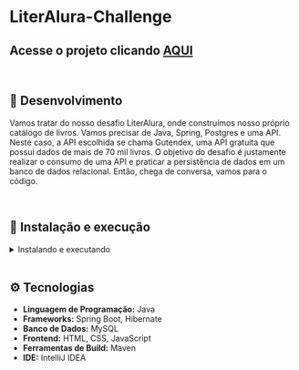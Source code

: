 # LiterAlura-Challenge

## Acesse o projeto clicando <a href="[LiterAlura-Challenge](https://github.com/Eliedson1979/LiterAlura-Challenge)">AQUI</a>

<br />

## 📡 Desenvolvimento

Vamos tratar do nosso desafio LiterAlura, onde construímos nosso próprio catálogo de livros. Vamos precisar de Java, Spring, Postgres e uma API. Neste caso, a API escolhida se chama Gutendex, uma API gratuita que possui dados de mais de 70 mil livros. O objetivo do desafio é justamente realizar o consumo de uma API e praticar a persistência de dados em um banco de dados relacional. Então, chega de conversa, vamos para o código.

<br />

## 🚀 Instalação e execução

  <details>
    <summary>Instalando e executando</summary>
    <br />

### 1 - Clone o repositório:

```
git clone https://github.com/Eliedson1979/LiterAlura-Challenge
```

### 2 - Apos ter o repositório clonado em sua maquina, execute este comando para acessar a pasta do projeto:

```sh
cd LiterAlura-Challenge
```
  </details>
<br />

## ⚙️ Tecnologias

- **Linguagem de Programação:** Java
- **Frameworks:** Spring Boot, Hibernate
- **Banco de Dados:** MySQL
- **Frontend:** HTML, CSS, JavaScript
- **Ferramentas de Build:** Maven
- **IDE:** IntelliJ IDEA
